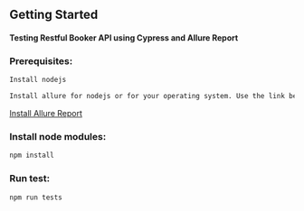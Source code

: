 ## Getting Started

#### Testing Restful Booker API using Cypress and Allure Report 

### Prerequisites:

```bash
Install nodejs

Install allure for nodejs or for your operating system. Use the link below.
```
[Install Allure Report](https://allurereport.org/docs/install/)

### Install node modules:

```bash
npm install
```

### Run test:

```bash
npm run tests
```
